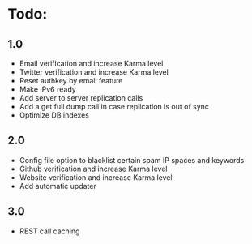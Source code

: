 # Todo:

## 1.0
- Email verification and increase Karma level
- Twitter verification and increase Karma level
- Reset authkey by email feature
- Make IPv6 ready
- Add server to server replication calls
- Add a get full dump call in case replication is out of sync
- Optimize DB indexes

## 2.0
- Config file option to blacklist certain spam IP spaces and keywords
- Github verification and increase Karma level
- Website verification and increase Karma level
- Add automatic updater

## 3.0
- REST call caching
